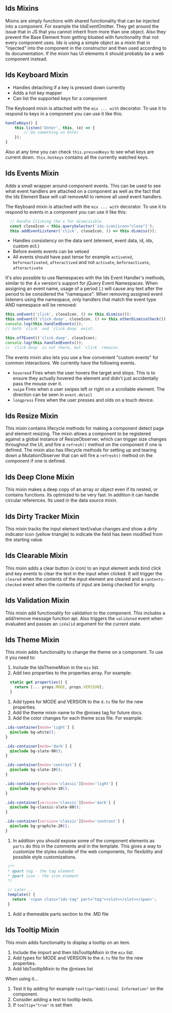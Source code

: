 ## Ids Mixins

Mixins are simply functions with shared functionality that can be injected into a component. For example the IdsEventOmitter. They get around the issue that in JS that you cannot inherit from more than one object. Also they prevent the Base Element from getting bloated with functionality that not every component uses. Ids is using a simple object as a mixin that in "injected" into the component in the constructor and then used according to its documentation. If the mixin has UI elements it should probably be a web component instead.

## Ids Keyboard Mixin

- Handles detaching if a key is pressed down currently
- Adds a hot key mapper
- Can list the supported keys for a component

The Keyboard mixin is attached with the `mix ... with` decorator. To use it to respond to keys in a component you can use it like this:

```js
handleKeys() {
    this.listen('Enter', this, (e) => {
        // Do something on Enter
    });
}
```

Also at any time you can check `this.pressedKeys` to see what keys are current down. `this.hotkeys` contains all the currently watched keys.

## Ids Events Mixin

Adds a small wrapper around component events. This can be used to see what event handlers are attached on a component as well as the fact that the Ids Element Base will call removeAll to remove all used event handlers.

The Keyboard mixin is attached with the `mix ... with` decorator. To use it to respond to events in a component you can use it like this:

```js
  // Handle Clicking the x for dismissible
  const closeIcon = this.querySelector('ids-icon[icon="close"]');
  this.addEventListener('click', closeIcon, () => this.dismiss());
```

- Handles consistency on the data sent (element, event data, id, idx, custom ect.)
- Before events events can be vetoed
- All events should have past tense for example `activated`, `beforeactivated`, `afteractived` and not `activate`, `beforeactivate`, `afteractivate`

It's also possible to use Namespaces with the Ids Event Handler's methods, similar to the 4.x version's support for jQuery Event Namespaces.  When assigning an event name, usage of a period (.) will cause any text after the period to be considered the "namespace".  When removing assigned event listeners using the namespace, only handlers that match the event type AND namespace will be removed:

```js
this.onEvent('click', closeIcon, () => this.dismiss());
this.onEvent(('click.doop', closeIcon, () => this.otherDismissCheck());
console.log(this.handledEvents());
// both `click` and `click.doop` exist.

this.offEvent(('click.doop', closeIcon);
console.log(this.handledEvents());
// `click.doop` is not there, but `click` remains.
```

The events mixin also lets you use a few convenient "custom events" for common interactions. We currently have the following events.

- `hoverend` Fires when the user hovers the target and stops. This is to ensure they actually hovered the element and didn't just accidentally pass the mouse over it.
- `swipe` Fires when a user swipes left or right on a scrollable element. The direction can be seen in `event.detail`
- `longpress` Fires when the user presses and olds on a touch device.

## Ids Resize Mixin

This mixin contains lifecycle methods for making a component detect page and element resizing.  The mixin allows a component to be registered against a global instance of ResizeObserver, which can trigger size changes throughout the UI, and fire a `refresh()` method on the component if one is defined.  The mixin also has lifecycle methods for setting up and tearing down a MutationObserver that can will fire a `refresh()` method on the component if one is defined.

## Ids Deep Clone Mixin

This mixin makes a deep copy of an array or object even if its nested, or contains functions. Its optimized to be very fast. In addition it can handle circular references. Its used in the data source mixin.

## Ids Dirty Tracker Mixin

This mixin tracks the input element text/value changes and show a dirty indicator icon (yellow triangle) to indicate the field has been modified from the starting value.

## Ids Clearable Mixin

This mixin adds a clear button (x icon) to an input element ands bind click and key events to clear the text in the input when clicked. It will trigger the `cleared` when the contents of the input element are cleared and a `contents-checked` event when the contents of input are being checked for empty.

## Ids Validation Mixin

This mixin add functionality for validation to the component. This includes a add/remove message function api.  Also triggers the `validated` event when evaluated and passes an `isValid` argument for the current state.

## Ids Theme Mixin

This mixin adds functionality to change the theme on a component. To use it you need to:

1. Include the IdsThemeMixin in the `mix` list.
1. Add two properties to the properties array. For example:

```js
  static get properties() {
    return [... props.MODE, props.VERSION];
  }
```

1. Add types for MODE and VERSION to the `d.ts` file for the new properties.
1. Add the theme mixin name to the @mixes tag for future docs.
1. Add the color changes for each theme scss file. For example:

```css
.ids-container[mode='light'] {
  @include bg-white();
}

.ids-container[mode='dark'] {
  @include bg-slate-90();
}

.ids-container[mode='contrast'] {
  @include bg-slate-10();
}

.ids-container[version='classic'][mode='light'] {
  @include bg-graphite-10();
}

.ids-container[version='classic'][mode='dark'] {
  @include bg-classic-slate-80();
}

.ids-container[version='classic'][mode='contrast'] {
  @include bg-graphite-20();
}
```

1. In addition you should expose some of the component elements as `parts` do this in the comments and in the template. This gives a way to customize the styles outside of the web components, for flexibility and possible style customizations.

```js
 /**
 * @part tag - the tag element
 * @part icon - the icon element
 */

 // Later...
 template() {
   return '<span class="ids-tag" part="tag"><slot></slot></span>';
 }
```
1. Add a themeable parts section to the .MD file

## Ids Tooltip Mixin

This mixin adds functionality to display a tooltip on an item.

1. Include the import and then IdsTooltipMixin in the `mix` list.
1. Add types for MODE and VERSION to the `d.ts` file for the new properties.
1. Add IdsTooltipMixin to the @mixes list

When using it...

1. Test it by adding for example `tooltip="Additional Information"` on the component.
1. Consider adding a test to tooltip tests.
1. If `tooltip="true"` is set then
